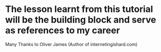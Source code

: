 # **The lesson learnt from this tutorial will be the building block and serve as references to my career**

Many Thanks to Oliver James (Author of internetingishard.com)
